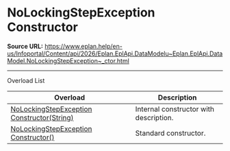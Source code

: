 # NoLockingStepException Constructor

**Source URL:** https://www.eplan.help/en-us/Infoportal/Content/api/2026/Eplan.EplApi.DataModelu~Eplan.EplApi.DataModel.NoLockingStepException~_ctor.html

---

Overload List

| Overload | Description |
| --- | --- |
| [NoLockingStepException Constructor(String)](Eplan.EplApi.DataModelu~Eplan.EplApi.DataModel.NoLockingStepException~_ctor(String).html) | Internal constructor with description. |
| [NoLockingStepException Constructor()](Eplan.EplApi.DataModelu~Eplan.EplApi.DataModel.NoLockingStepException~_ctor().html) | Standard constructor. |
